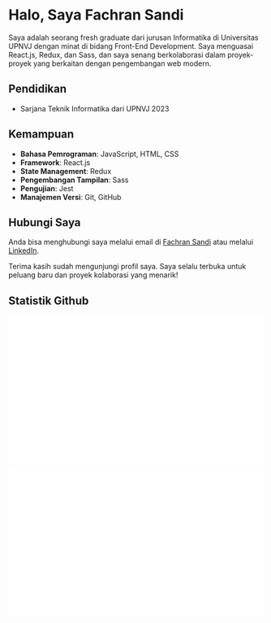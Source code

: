 # Halo, Saya Fachran Sandi

Saya adalah seorang fresh graduate dari jurusan Informatika di Universitas UPNVJ dengan minat di bidang Front-End Development. Saya menguasai React.js, Redux, dan Sass, dan saya senang berkolaborasi dalam proyek-proyek yang berkaitan dengan pengembangan web modern.

## Pendidikan

- Sarjana Teknik Informatika dari UPNVJ 2023

## Kemampuan

- **Bahasa Pemrograman**: JavaScript, HTML, CSS
- **Framework**: React.js
- **State Management**: Redux
- **Pengembangan Tampilan**: Sass
- **Pengujian**: Jest
- **Manajemen Versi**: Git, GitHub

## Hubungi Saya

Anda bisa menghubungi saya melalui email di [Fachran Sandi](mailto:fachransandi@gmail.com) atau melalui [LinkedIn](https://www.linkedin.com/in/fachransandi/).

Terima kasih sudah mengunjungi profil saya. Saya selalu terbuka untuk peluang baru dan proyek kolaborasi yang menarik!

## Statistik Github
![](https://raw.githubusercontent.com/tiedsandi/tiedsandi/master/generated/overview.svg#gh-dark-mode-only)
![](https://raw.githubusercontent.com/tiedsandi/tiedsandi/master/generated/languages.svg#gh-dark-mode-only)
